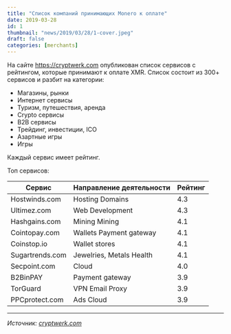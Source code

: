 ```yaml
---
title: "Список компаний принимающих Monero к оплате"
date: 2019-03-28
id: 1
thumbnail: "news/2019/03/28/1-cover.jpeg"
draft: false
categories: [merchants]
---
```



На сайте https://cryptwerk.com опубликован список сервисов c рейтингом, которые принимают к оплате XMR.
Список состоит из 300+ сервисов и разбит на категории:

* Магазины, рынки
* Интернет сервисы
* Туризм, путешествия, аренда
* Crypto сервисы
* B2B сервисы
* Трейдинг, инвестиции, ICO
* Азартные игры
* Игры

Каждый сервис имеет рейтинг.

Топ сервисов:

| Сервис          | Направление деятельности | Рейтинг
|---              | ---                      | ---
| Hostwinds.com   | Hosting Domains          | 4.3
| Ultimez.com     | Web Development          | 4.3
| Hashgains.com   | Mining Mining            | 4.1
| Cointopay.com   | Wallets Payment gateway  | 4.1
| Coinstop.io     | Wallet stores            | 4.1
| Sugartrends.com | Jewelries, Metals Health | 4.1
| Secpoint.com    | Cloud                    | 4.0
| B2BinPAY        | Payment gateway          | 3.9
| TorGuard        | VPN Email Proxy          | 3.9
| PPCprotect.com  | Ads Cloud                | 3.9

---
_Источник: [cryptwerk.com](https://cryptwerk.com/pay-with/xmr/)_
